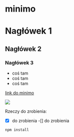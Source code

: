 # minimo

# Nagłówek 1
## Nagłówek 2
### Nagłówek 3

* coś tam
* coś tam
* coś tam

[link do minimo](https://github.com/zafoe/minimo)

![](https://dspncdn.com/a1/media/692x/97/cc/fa/97ccfa29ba878fa1e6e65fa1b5c3c029.jpg)

Rzeczy do zrobienia:
-[x] do zrobienia
-[] do zrobienia

```
npm install
```
